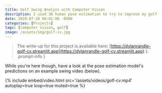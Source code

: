 ```yaml
---
title: Golf Swing Analyis with Computer Vision
description: I used 3D human pose estimation to try to improve my golf swing. ⛳
date: 2020-07-20 00:01:00 -0500
categories: [Projects]
tags: [computer vision, golf]
image: /assets/img/golf-cv.jpg
---
```


> The write-up for this project is available here: [https://dylanrandle-golf-cv.streamlit.app](https://dylanrandle-golf-cv.streamlit.app)
{: .prompt-info }

While you're here though, have a look at the pose estimation model's predictions on an example swing video (below).

{%
  include embed/video.html
  src='/assets/videos/golf-cv.mp4'
  autoplay=true
  loop=true
  muted=true
%}
